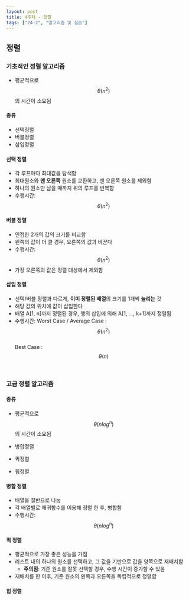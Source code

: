 ```yaml
---
layout: post
title: 4주차 - 정렬
tags: ["24-2", "알고리즘 및 실습"]
---
```


## 정렬

### 기초적인 정렬 알고리즘

- 평균적으로 $$ θ(n^2)$$의 시간이 소요됨

#### 종류

- 선택정렬
- 버블정렬
- 삽입정렬

#### 선택 정렬

- 각 루프마다 최대값을 탐색함
- 최대원소와 **맨 오른쪽** 원소를 교환하고, 맨 오른쪽 원소를 제외함
- 하나의 원소만 남을 때까지 위의 루프를 반복함
- 수행시간: $$ θ(n^2)$$

#### 버블 정렬

- 인접한 2개의 값의 크기를 비교함
- 왼쪽의 값이 더 클 경우, 오른쪽의 값과 바꾼다
- 수행시간: $$ θ(n^2)$$
- 가장 오른쪽의 값은 정렬 대상에서 제외함

#### 삽입 정렬

- 선택/버블 정렬과 다르게, **이미 정렬된 배열**의 크기를 1개씩 **늘리는** 것
- 해당 값의 위치에 값이 삽입한다
- 배열 A[1, n]까지 정렬된 경우, 행의 삽입에 의해 A[1, ..., k+1]까지 정렬됨
- 수행시간:
  Worst Case / Average Case : $$θ(n^2)$$<br>Best Case : $$θ(n)$$

<br>

### 고급 정렬 알고리즘

#### 종류

- 평균적으로 $$θ(nlog^n)$$의 시간이 소요됨

- 병합정렬
- 퀵정렬
- 힙정렬

#### 병합 정렬

- 배열을 절반으로 나눔
- 각 배열별로 재귀함수를 이용해 정렬 한 후, 병합함
- 수행시간: $$θ(nlog^n)$$

#### 퀵 정렬

- 평균적으로 가장 좋은 성능을 가짐
- 리스트 내의 하나의 원소를 선택하고, 그 값을 기반으로 값을 양쪽으로 재배치함
  - **주의점**: 기준 원소를 잘못 선택할 경우, 수행 시간이 증가할 수 있음
- 재배치를 한 이후, 기준 원소의 왼쪽과 오른쪽을 독립적으로 정렬함

#### 힙 정렬

